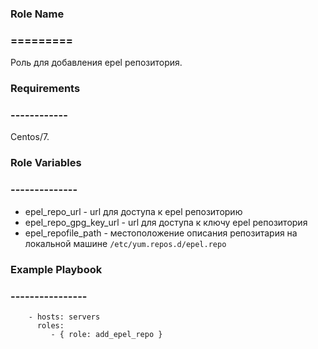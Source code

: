 ### Role Name
### =========

Роль для добавления epel репозитория.

### Requirements
### ------------

Centos/7.

### Role Variables
### --------------

- epel_repo_url - url для доступа к epel репозиторию
- epel_repo_gpg_key_url - url для доступа к ключу epel репозитория
- epel_repofile_path - местоположение описания репозитария на локальной машине `/etc/yum.repos.d/epel.repo`

### Example Playbook
### ----------------

```
    - hosts: servers
      roles:
         - { role: add_epel_repo }
```
